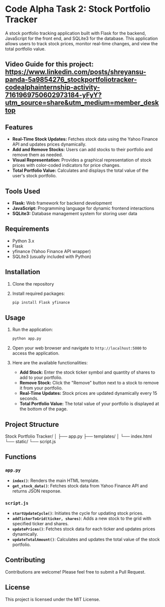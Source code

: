 # Code Alpha Task 2: Stock Portfolio Tracker
A stock portfolio tracking application built with Flask for the backend, JavaScript for the front end, and SQLite3 for the database. This application allows users to track stock prices, monitor real-time changes, and view the total portfolio value.

## Video Guide for this project: https://www.linkedin.com/posts/shreyansu-panda-5a9854276_stockportfoliotracker-codealphainternship-activity-7161969750602973184-yFyY?utm_source=share&utm_medium=member_desktop


## Features

- **Real-Time Stock Updates:** Fetches stock data using the Yahoo Finance API and updates prices dynamically.
- **Add and Remove Stocks:** Users can add stocks to their portfolio and remove them as needed.
- **Visual Representation:** Provides a graphical representation of stock prices with color-coded indicators for price changes.
- **Total Portfolio Value:** Calculates and displays the total value of the user's stock portfolio.

## Tools Used

- **Flask:** Web framework for backend development
- **JavaScript:** Programming language for dynamic frontend interactions
- **SQLite3:** Database management system for storing user data

## Requirements

- Python 3.x
- Flask
- yfinance (Yahoo Finance API wrapper)
- SQLite3 (usually included with Python)

## Installation

1. Clone the repository

2. Install required packages:
    ```sh
    pip install Flask yfinance
    ```

## Usage

1. Run the application:
    ```sh
    python app.py
    ```

2. Open your web browser and navigate to `http://localhost:5000` to access the application.

3. Here are the available functionalities:

    - **Add Stock:** Enter the stock ticker symbol and quantity of shares to add to your portfolio.
    - **Remove Stock:** Click the "Remove" button next to a stock to remove it from your portfolio.
    - **Real-Time Updates:** Stock prices are updated dynamically every 15 seconds.
    - **Total Portfolio Value:** The total value of your portfolio is displayed at the bottom of the page.

## Project Structure
   Stock Portfolio Tracker/
│
├── app.py
├── templates/
│ └── index.html
└── static/
└── script.js

## Functions

### `app.py`

- **`index()`**: Renders the main HTML template.
- **`get_stock_data()`**: Fetches stock data from Yahoo Finance API and returns JSON response.

### `script.js`

- **`startUpdateCycle()`**: Initiates the cycle for updating stock prices.
- **`addTickerToGrid(ticker, shares)`**: Adds a new stock to the grid with specified ticker and shares.
- **`updatePrices()`**: Fetches stock data for each ticker and updates prices dynamically.
- **`updateTotalAmount()`**: Calculates and updates the total value of the stock portfolio.

## Contributing

Contributions are welcome! Please feel free to submit a Pull Request.

## License

This project is licensed under the MIT License.

